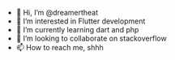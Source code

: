 - 👋 Hi, I’m @dreamertheat
- 👀 I’m interested in Flutter development
- 🌱 I’m currently learning dart and php
- 💞️ I’m looking to collaborate on stackoverflow
- 📫 How to reach me, shhh

<!---
dreamertheat/dreamertheat is a ✨ special ✨ repository because its `README.md` (this file) appears on your GitHub profile.
You can click the Preview link to take a look at your changes.
--->
